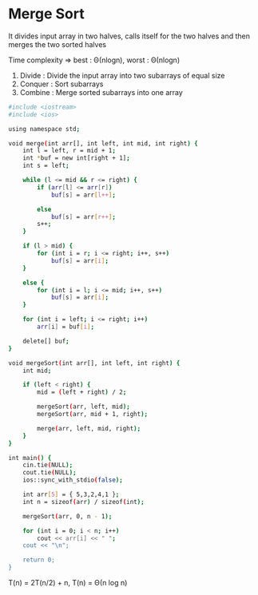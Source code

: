 # Merge Sort

It divides input array in two halves, calls itself for the two halves and then merges the two sorted halves

Time complexity => best : Θ(nlogn), worst : Θ(nlogn)

1) Divide : Divide the input array into two subarrays of equal size
2) Conquer : Sort subarrays
3) Combine : Merge sorted subarrays into one array

```bash
#include <iostream>
#include <ios>

using namespace std;

void merge(int arr[], int left, int mid, int right) {
    int l = left, r = mid + 1;
    int *buf = new int[right + 1];
    int s = left;

    while (l <= mid && r <= right) {
        if (arr[l] <= arr[r])
            buf[s] = arr[l++];

		else
			buf[s] = arr[r++];
		s++;
	}

	if (l > mid) {
		for (int i = r; i <= right; i++, s++)
			buf[s] = arr[i];
	}

	else {
		for (int i = l; i <= mid; i++, s++)
			buf[s] = arr[i];
	}

	for (int i = left; i <= right; i++)
		arr[i] = buf[i];

	delete[] buf;
}

void mergeSort(int arr[], int left, int right) {
	int mid;

	if (left < right) {
		mid = (left + right) / 2;

		mergeSort(arr, left, mid);
		mergeSort(arr, mid + 1, right);

		merge(arr, left, mid, right);
	}
}

int main() {
    cin.tie(NULL);
    cout.tie(NULL);
    ios::sync_with_stdio(false);

    int arr[5] = { 5,3,2,4,1 };
    int n = sizeof(arr) / sizeof(int);

    mergeSort(arr, 0, n - 1);

    for (int i = 0; i < n; i++)
        cout << arr[i] << " ";
    cout << "\n";

    return 0;
}
```
T(n) = 2T(n/2) + n, T(n) = Θ(n log n)